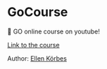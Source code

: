 # GoCourse

:movie_camera: GO online course on youtube!

[Link to the course](https://www.youtube.com/playlist?list=PLCKpcjBB_VlBsxJ9IseNxFllf-UFEXOdg)

Author: [Ellen Körbes](https://github.com/ellenkorbes)
